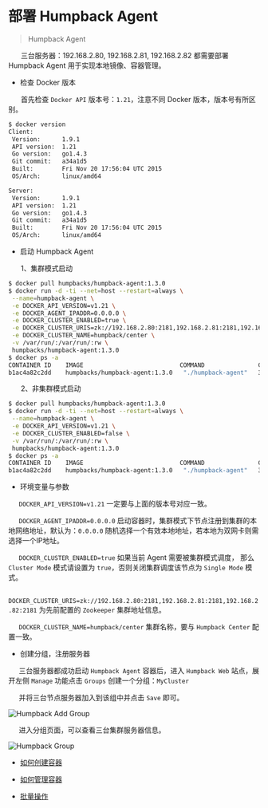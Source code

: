 # 部署 Humpback Agent 

> Humpback Agent 

&ensp;&ensp;&ensp; 三台服务器：192.168.2.80, 192.168.2.81, 192.168.2.82 都需要部署 Humpback Agent 用于实现本地镜像、容器管理。

- 检查 Docker 版本

&ensp;&ensp;&ensp; 首先检查 `Docker API` 版本号：`1.21`，注意不同 Docker 版本，版本号有所区别。

```bash
$ docker version
Client:
 Version:      1.9.1
 API version:  1.21
 Go version:   go1.4.3
 Git commit:   a34a1d5
 Built:        Fri Nov 20 17:56:04 UTC 2015
 OS/Arch:      linux/amd64

Server:
 Version:      1.9.1
 API version:  1.21
 Go version:   go1.4.3
 Git commit:   a34a1d5
 Built:        Fri Nov 20 17:56:04 UTC 2015
 OS/Arch:      linux/amd64
```

- 启动 Humpback Agent

&ensp;&ensp;&ensp; 1、集群模式启动
```bash 
$ docker pull humpbacks/humpback-agent:1.3.0
$ docker run -d -ti --net=host --restart=always \
 --name=humpback-agent \
 -e DOCKER_API_VERSION=v1.21 \
 -e DOCKER_AGENT_IPADDR=0.0.0.0 \
 -e DOCKER_CLUSTER_ENABLED=true \
 -e DOCKER_CLUSTER_URIS=zk://192.168.2.80:2181,192.168.2.81:2181,192.168.2.82:2181 \
 -e DOCKER_CLUSTER_NAME=humpback/center \
 -v /var/run/:/var/run/:rw \
 humpbacks/humpback-agent:1.3.0
$ docker ps -a
CONTAINER ID    IMAGE                           COMMAND               CREATED        STATUS         PORTS         NAMES
b1ac4a82c2dd    humpbacks/humpback-agent:1.3.0   "./humpback-agent"   3 minutes ago  20 seconds ago               humpback-agent
```
&ensp;&ensp;&ensp; 2、非集群模式启动
```bash 
$ docker pull humpbacks/humpback-agent:1.3.0
$ docker run -d -ti --net=host --restart=always \
 --name=humpback-agent \
 -e DOCKER_API_VERSION=v1.21 \
 -e DOCKER_CLUSTER_ENABLED=false \
 -v /var/run/:/var/run/:rw \
 humpbacks/humpback-agent:1.3.0
$ docker ps -a
CONTAINER ID    IMAGE                           COMMAND               CREATED        STATUS         PORTS         NAMES
b1ac4a82c2dd    humpbacks/humpback-agent:1.3.0   "./humpback-agent"   3 minutes ago  20 seconds ago               humpback-agent
```

- 环境变量与参数

&ensp;&ensp;&ensp;`DOCKER_API_VERSION=v1.21` 一定要与上面的版本号对应一致。   

&ensp;&ensp;&ensp;`DOCKER_AGENT_IPADDR=0.0.0.0` 启动容器时，集群模式下节点注册到集群的本地网络地址，默认为：`0.0.0.0` 随机选择一个有效本地地址，若本地为双网卡则需选择一个IP地址。   

&ensp;&ensp;&ensp;`DOCKER_CLUSTER_ENABLED=true` 如果当前 Agent 需要被集群模式调度， 那么 `Cluster Mode` 模式请设置为 `true`，否则关闭集群调度该节点为 `Single Mode` 模式。   

&ensp;&ensp;&ensp;`DOCKER_CLUSTER_URIS=zk://192.168.2.80:2181,192.168.2.81:2181,192.168.2.82:2181` 为先前配置的 `Zookeeper` 集群地址信息。   

&ensp;&ensp;&ensp;`DOCKER_CLUSTER_NAME=humpback/center` 集群名称，要与 `Humpback Center` 配置一致。

- 创建分组，注册服务器

&ensp;&ensp;&ensp;三台服务器都成功启动 `Humpback Agent` 容器后，进入 `Humpback Web` 站点，展开左侧 `Manage` 功能点击 `Groups` 创建一个分组：`MyCluster`   

&ensp;&ensp;&ensp;并将三台节点服务器加入到该组中并点击 `Save` 即可。

![Humpback Add Group](_media/humpbackadd-group.png)

&ensp;&ensp;&ensp;进入分组页面，可以查看三台集群服务器信息。

![Humpback Group](_media/humpback-group.png)

- [如何创建容器](zh-cn/single-create-container.md)

- [如何管理容器](zh-cn/single-manage-container.md)

- [批量操作](zh-cn/single-batch-operate.md)

